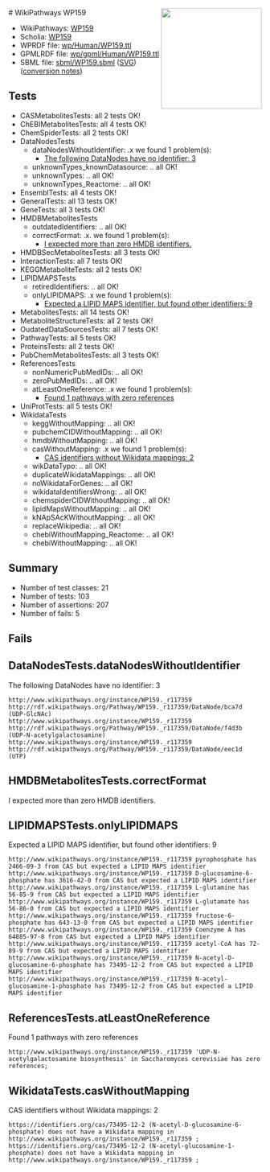 <img style="float: right; width: 200px" src="../logo.png" />
# WikiPathways WP159

* WikiPathways: [WP159](https://identifiers.org/wikipathways:WP159)
* Scholia: [WP159](https://scholia.toolforge.org/wikipathways/WP159)
* WPRDF file: [wp/Human/WP159.ttl](../wp/Human/WP159.ttl)
* GPMLRDF file: [wp/gpml/Human/WP159.ttl](../wp/gpml/Human/WP159.ttl)
* SBML file: [sbml/WP159.sbml](../sbml/WP159.sbml) ([SVG](../sbml/WP159.svg)) ([conversion notes](../sbml/WP159.txt))

## Tests
* CASMetabolitesTests: all 2 tests OK!
* ChEBIMetabolitesTests: all 4 tests OK!
* ChemSpiderTests: all 2 tests OK!
* DataNodesTests
    * dataNodesWithoutIdentifier: .x we found 1 problem(s):
        * [The following DataNodes have no identifier: 3](#d2d32fa2)
    * unknownTypes_knownDatasource: .. all OK!
    * unknownTypes: .. all OK!
    * unknownTypes_Reactome: .. all OK!
* EnsemblTests: all 4 tests OK!
* GeneralTests: all 13 tests OK!
* GeneTests: all 3 tests OK!
* HMDBMetabolitesTests
    * outdatedIdentifiers: .. all OK!
    * correctFormat: .x. we found 1 problem(s):
        * [I expected more than zero HMDB identifiers.](#ad154c1e)
* HMDBSecMetabolitesTests: all 3 tests OK!
* InteractionTests: all 7 tests OK!
* KEGGMetaboliteTests: all 2 tests OK!
* LIPIDMAPSTests
    * retiredIdentifiers: .. all OK!
    * onlyLIPIDMAPS: .x we found 1 problem(s):
        * [Expected a LIPID MAPS identifier, but found other identifiers: 9](#48cc60c0)
* MetabolitesTests: all 14 tests OK!
* MetaboliteStructureTests: all 2 tests OK!
* OudatedDataSourcesTests: all 7 tests OK!
* PathwayTests: all 5 tests OK!
* ProteinsTests: all 2 tests OK!
* PubChemMetabolitesTests: all 3 tests OK!
* ReferencesTests
    * nonNumericPubMedIDs: .. all OK!
    * zeroPubMedIDs: .. all OK!
    * atLeastOneReference: .x we found 1 problem(s):
        * [Found 1 pathways with zero references](#35eb778e)
* UniProtTests: all 5 tests OK!
* WikidataTests
    * keggWithoutMapping: .. all OK!
    * pubchemCIDWithoutMapping: .. all OK!
    * hmdbWithoutMapping: .. all OK!
    * casWithoutMapping: .x we found 1 problem(s):
        * [CAS identifiers without Wikidata mappings: 2](#c091d2ae)
    * wikDataTypo: .. all OK!
    * duplicateWikidataMappings: .. all OK!
    * noWikidataForGenes: .. all OK!
    * wikidataIdentifiersWrong: .. all OK!
    * chemspiderCIDWithoutMapping: .. all OK!
    * lipidMapsWithoutMapping: .. all OK!
    * kNApSAcKWithoutMapping: .. all OK!
    * replaceWikipedia: .. all OK!
    * chebiWithoutMapping_Reactome: .. all OK!
    * chebiWithoutMapping: .. all OK!


## Summary

* Number of test classes: 21
* Number of tests: 103
* Number of assertions: 207
* Number of fails: 5

## Fails

<a name="d2d32fa2" />

## DataNodesTests.dataNodesWithoutIdentifier

The following DataNodes have no identifier: 3
```
http://www.wikipathways.org/instance/WP159._r117359 http://rdf.wikipathways.org/Pathway/WP159._r117359/DataNode/bca7d (UDP-GlcNAc)
http://www.wikipathways.org/instance/WP159._r117359 http://rdf.wikipathways.org/Pathway/WP159._r117359/DataNode/f4d3b (UDP-N-acetylgalactosamine)
http://www.wikipathways.org/instance/WP159._r117359 http://rdf.wikipathways.org/Pathway/WP159._r117359/DataNode/eec1d (UTP)
```

<a name="ad154c1e" />

## HMDBMetabolitesTests.correctFormat

I expected more than zero HMDB identifiers.
<a name="48cc60c0" />

## LIPIDMAPSTests.onlyLIPIDMAPS

Expected a LIPID MAPS identifier, but found other identifiers: 9
```
http://www.wikipathways.org/instance/WP159._r117359 pyrophosphate has 2466-09-3 from CAS but expected a LIPID MAPS identifier
http://www.wikipathways.org/instance/WP159._r117359 D-glucosamine-6-phosphate has 3616-42-0 from CAS but expected a LIPID MAPS identifier
http://www.wikipathways.org/instance/WP159._r117359 L-glutamine has 56-85-9 from CAS but expected a LIPID MAPS identifier
http://www.wikipathways.org/instance/WP159._r117359 L-glutamate has 56-86-0 from CAS but expected a LIPID MAPS identifier
http://www.wikipathways.org/instance/WP159._r117359 fructose-6-phosphate has 643-13-0 from CAS but expected a LIPID MAPS identifier
http://www.wikipathways.org/instance/WP159._r117359 Coenzyme A has 64885-97-8 from CAS but expected a LIPID MAPS identifier
http://www.wikipathways.org/instance/WP159._r117359 acetyl-CoA has 72-89-9 from CAS but expected a LIPID MAPS identifier
http://www.wikipathways.org/instance/WP159._r117359 N-acetyl-D-glucosamine-6-phosphate has 73495-12-2 from CAS but expected a LIPID MAPS identifier
http://www.wikipathways.org/instance/WP159._r117359 N-acetyl-glucosamine-1-phosphate has 73495-12-2 from CAS but expected a LIPID MAPS identifier
```

<a name="35eb778e" />

## ReferencesTests.atLeastOneReference

Found 1 pathways with zero references
```
http://www.wikipathways.org/instance/WP159._r117359 'UDP-N-acetylgalactosamine biosynthesis' in Saccharomyces cerevisiae has zero references; 
```

<a name="c091d2ae" />

## WikidataTests.casWithoutMapping

CAS identifiers without Wikidata mappings: 2
```
https://identifiers.org/cas/73495-12-2 (N-acetyl-D-glucosamine-6-phosphate) does not have a Wikidata mapping in http://www.wikipathways.org/instance/WP159._r117359 ; 
https://identifiers.org/cas/73495-12-2 (N-acetyl-glucosamine-1-phosphate) does not have a Wikidata mapping in http://www.wikipathways.org/instance/WP159._r117359 ; 
```

